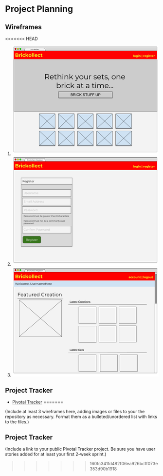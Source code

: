# Project Planning

## Wireframes
<<<<<<< HEAD
1. ![Main Page](../wireframes/brickollect-wf-index.png)
1. ![Registration Page](../wireframes/brickollect-wf-user-signup.png)
1. ![User Index Page](../wireframes/brickollect-wf-user-index.png)

## Project Tracker
* [Pivotal Tracker](https://www.pivotaltracker.com/n/projects/2128316)
=======

(Include at least 3 wireframes here, adding images or files to your the repository as necessary. Format them as a bulleted/unordered list with links to the files.)

## Project Tracker

(Include a link to your public Pivotal Tracker project. Be sure you have user stories added for at least your first 2-week sprint.)
>>>>>>> 160fc341fd482f06ea926bc1f073e353d90b1918
